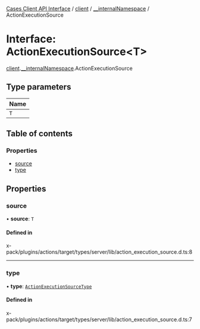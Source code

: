 [Cases Client API Interface](../README.md) / [client](../modules/client.md) / [\_\_internalNamespace](../modules/client.__internalNamespace.md) / ActionExecutionSource

# Interface: ActionExecutionSource<T\>

[client](../modules/client.md).[__internalNamespace](../modules/client.__internalNamespace.md).ActionExecutionSource

## Type parameters

| Name |
| :------ |
| `T` |

## Table of contents

### Properties

- [source](client.__internalNamespace.ActionExecutionSource.md#source)
- [type](client.__internalNamespace.ActionExecutionSource.md#type)

## Properties

### source

• **source**: `T`

#### Defined in

x-pack/plugins/actions/target/types/server/lib/action_execution_source.d.ts:8

___

### type

• **type**: [`ActionExecutionSourceType`](../enums/client.__internalNamespace.ActionExecutionSourceType.md)

#### Defined in

x-pack/plugins/actions/target/types/server/lib/action_execution_source.d.ts:7
